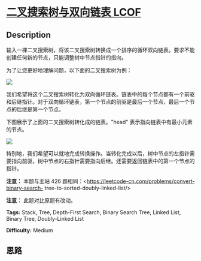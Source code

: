 # [二叉搜索树与双向链表  LCOF][title]

## Description

输入一棵二叉搜索树，将该二叉搜索树转换成一个排序的循环双向链表。要求不能创建任何新的节点，只能调整树中节点指针的指向。



为了让您更好地理解问题，以下面的二叉搜索树为例：



![](https://assets.leetcode.com/uploads/2018/10/12/bstdlloriginalbst.png)



我们希望将这个二叉搜索树转化为双向循环链表。链表中的每个节点都有一个前驱和后继指针。对于双向循环链表，第一个节点的前驱是最后一个节点，最后一个节点的后继是第一个节点。

下图展示了上面的二叉搜索树转化成的链表。"head" 表示指向链表中有最小元素的节点。



![](https://assets.leetcode.com/uploads/2018/10/12/bstdllreturndll.png)



特别地，我们希望可以就地完成转换操作。当转化完成以后，树中节点的左指针需要指向前驱，树中节点的右指针需要指向后继。还需要返回链表中的第一个节点的指针。



**注意：** 本题与主站 426 题相同：<https://leetcode-cn.com/problems/convert-binary-search-
tree-to-sorted-doubly-linked-list/>

**注意：** 此题对比原题有改动。


**Tags:** Stack, Tree, Depth-First Search, Binary Search Tree, Linked List, Binary Tree, Doubly-Linked List

**Difficulty:** Medium

## 思路

[title]: https://leetcode-cn.com/problems/er-cha-sou-suo-shu-yu-shuang-xiang-lian-biao-lcof
